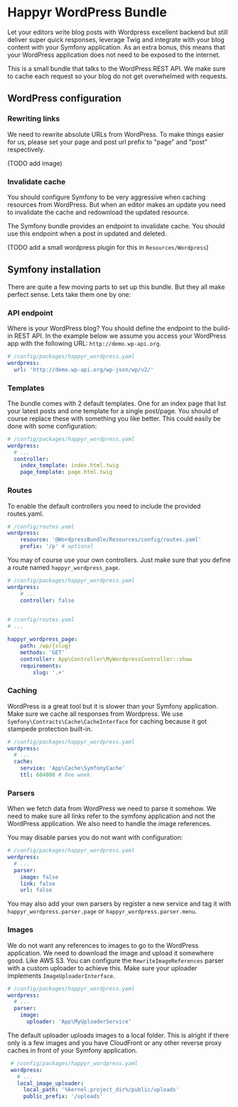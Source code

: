 # Happyr WordPress Bundle

Let your editors write blog posts with Wordpress excellent backend but still deliver
super quick responses, leverage Twig and integrate with your blog content with
your Symfony application. As an extra bonus, this means that your WordPress application
does not need to be exposed to the internet. 

This is a small bundle that talks to the WordPress REST API. We make sure to cache
each request so your blog do not get overwhelmed with requests. 

## WordPress configuration

### Rewriting links

We need to rewrite absolute URLs from WordPress. To make things easier for us, please
set your page and post url prefix to "page" and "post" respectively. 

(TODO add image)

### Invalidate cache

You should configure Symfony to be very aggressive when caching resources from
WordPress. But when an editor makes an update you need to invalidate the cache
and redownload the updated resource. 

The Symfony bundle provides an endpoint to invalidate cache. You should use this
endpoint when a post in updated and deleted. 

(TODO add a small wordpress plugin for this in `Resources/Wordpress`) 

## Symfony installation

There are quite a few moving parts to set up this bundle. But they all make perfect 
sense. Lets take them one by one: 

### API endpoint

Where is your WordPress blog? You should define the endpoint to the build-in REST 
API. In the example below we assume you access your WordPress app with the following 
URL: `http://demo.wp-api.org`. 

```yaml
# /config/packages/happyr_wordpress.yaml
wordpress:
  url: 'http://demo.wp-api.org/wp-json/wp/v2/'
```

### Templates

The bundle comes with 2 default templates. One for an index page that list your 
latest posts and one template for a single post/page. You should of course replace
these with something you like better. This could easily be done with some configuration:

```yaml
# /config/packages/happyr_wordpress.yaml
wordpress:
  # ...
  controller:
    index_template: index.html.twig
    page_template: page.html.twig
```

### Routes

To enable the default controllers you need to include the provided routes.yaml. 
```yaml
# /config/routes.yaml
wordpress:
    resource: '@WordpressBundle/Resources/config/routes.yaml'
    prefix: '/p' # optional
```

You may of course use your own controllers. Just make sure that you define a route
named `happyr_wordpress_page`.

```yaml
# /config/packages/happyr_wordpress.yaml
wordpress:
    # ...
    controller: false
  
```
```yaml
# /config/routes.yaml
# ...

happyr_wordpress_page:
    path: /wp/{slug}
    methods: 'GET'
    controller: App\Controller\MyWordpressController::show
    requirements:
        slug: '.+'
```

### Caching

WordPress is a great tool but it is slower than your Symfony application. Make 
sure we cache all responses from Wordpress. We use `Symfony\Contracts\Cache\CacheInterface`
for caching because it got stampede protection built-in. 

```yaml
# /config/packages/happyr_wordpress.yaml
wordpress:
  # ...
  cache:
    service: 'App\Cache\SymfonyCache'
    ttl: 604800 # One week
```

### Parsers

When we fetch data from WordPress we need to parse it somehow. We need to make sure
all links refer to the symfony application and not the WordPress application. We
also need to handle the image references. 

You may disable parses you do not want with configuration: 

```yaml
# /config/packages/happyr_wordpress.yaml
wordpress:
  # ...
  parser:
    image: false
    link: false
    url: false
```

You may also add your own parsers by register a new service and tag it with
`happyr_wordpress.parser.page` or `happyr_wordpress.parser.menu`.

### Images

We do not want any references to images to go to the WordPress application. We 
need to download the image and upload it somewhere good. Like AWS S3. You can 
configure the `RewriteImageReferences` parser with a custom uploader to achieve
this. Make sure your uploader implements `ImageUploaderInterface`.

```yaml
# /config/packages/happyr_wordpress.yaml
wordpress:
  # ...
  parser:
    image: 
      uploader: 'App\MyUploaderService'
```

The default uploader uploads images to a local folder. This is alright if there 
only is a few images and you have CloudFront or any other reverse proxy caches 
in front of your Symfony application. 

```yaml
 # /config/packages/happyr_wordpress.yaml
 wordpress:
   # ...
   local_image_uploader:
     local_path: '%kernel.project_dir%/public/uploads'
     public_prefix: '/uploads'
```
